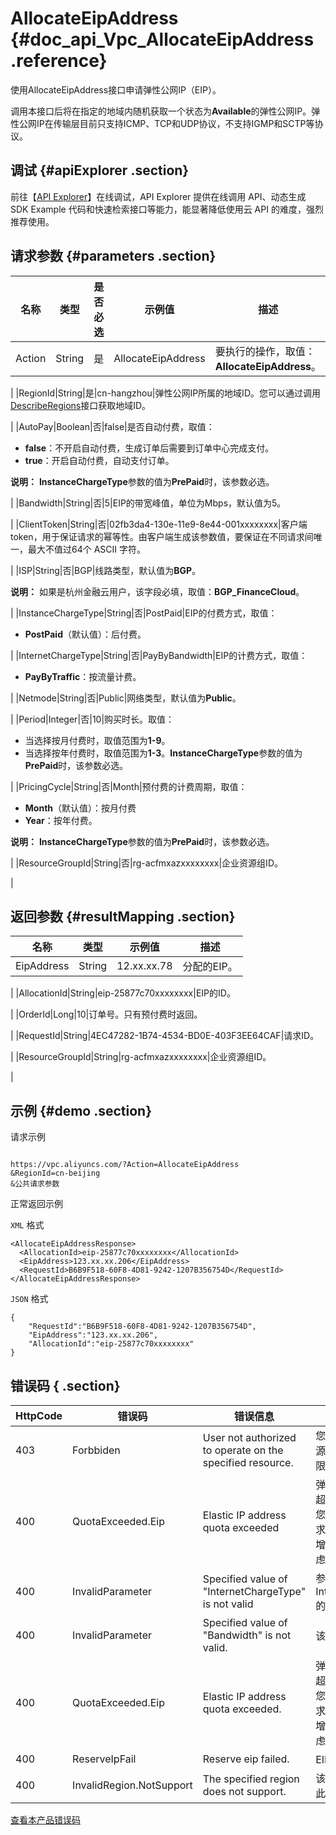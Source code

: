 # AllocateEipAddress {#doc_api_Vpc_AllocateEipAddress .reference}

使用AllocateEipAddress接口申请弹性公网IP（EIP）。

调用本接口后将在指定的地域内随机获取一个状态为**Available**的弹性公网IP。弹性公网IP在传输层目前只支持ICMP、TCP和UDP协议，不支持IGMP和SCTP等协议。

## 调试 {#apiExplorer .section}

前往【[API Explorer](https://api.aliyun.com/#product=Vpc&api=AllocateEipAddress)】在线调试，API Explorer 提供在线调用 API、动态生成 SDK Example 代码和快速检索接口等能力，能显著降低使用云 API 的难度，强烈推荐使用。

## 请求参数 {#parameters .section}

|名称|类型|是否必选|示例值|描述|
|--|--|----|---|--|
|Action|String|是|AllocateEipAddress|要执行的操作，取值：**AllocateEipAddress**。

 |
|RegionId|String|是|cn-hangzhou|弹性公网IP所属的地域ID。您可以通过调用[DescribeRegions](~~36063~~)接口获取地域ID。

 |
|AutoPay|Boolean|否|false|是否自动付费，取值：

 -   **false**：不开启自动付费，生成订单后需要到订单中心完成支付。
-   **true**：开启自动付费，自动支付订单。

 **说明：** **InstanceChargeType**参数的值为**PrePaid**时，该参数必选。

 |
|Bandwidth|String|否|5|EIP的带宽峰值，单位为Mbps，默认值为5。

 |
|ClientToken|String|否|02fb3da4-130e-11e9-8e44-001xxxxxxxx|客户端token，用于保证请求的幂等性。由客户端生成该参数值，要保证在不同请求间唯一，最大不值过64个 ASCII 字符。

 |
|ISP|String|否|BGP|线路类型，默认值为**BGP**。

 **说明：** 如果是杭州金融云用户，该字段必填，取值：**BGP\_FinanceCloud**。

 |
|InstanceChargeType|String|否|PostPaid|EIP的付费方式，取值：

 -   **PostPaid**（默认值）：后付费。

 |
|InternetChargeType|String|否|PayByBandwidth|EIP的计费方式，取值：

 -   **PayByTraffic**：按流量计费。

 |
|Netmode|String|否|Public|网络类型，默认值为**Public**。

 |
|Period|Integer|否|10|购买时长。取值：

 -   当选择按月付费时，取值范围为**1-9**。
-   当选择按年付费时，取值范围为**1-3**。**InstanceChargeType**参数的值为**PrePaid**时，该参数必选。

 |
|PricingCycle|String|否|Month|预付费的计费周期，取值：

 -   **Month**（默认值）：按月付费
-   **Year**：按年付费。

**说明：** **InstanceChargeType**参数的值为**PrePaid**时，该参数必选。


 |
|ResourceGroupId|String|否|rg-acfmxazxxxxxxxx|企业资源组ID。

 |

## 返回参数 {#resultMapping .section}

|名称|类型|示例值|描述|
|--|--|---|--|
|EipAddress|String|12.xx.xx.78|分配的EIP。

 |
|AllocationId|String|eip-25877c70xxxxxxxx|EIP的ID。

 |
|OrderId|Long|10|订单号。只有预付费时返回。

 |
|RequestId|String|4EC47282-1B74-4534-BD0E-403F3EE64CAF|请求ID。

 |
|ResourceGroupId|String|rg-acfmxazxxxxxxxx|企业资源组ID。

 |

## 示例 {#demo .section}

请求示例

``` {#request_demo}

https://vpc.aliyuncs.com/?Action=AllocateEipAddress
&RegionId=cn-beijing
&公共请求参数

```

正常返回示例

`XML` 格式

``` {#xml_return_success_demo}
<AllocateEipAddressResponse>
  <AllocationId>eip-25877c70xxxxxxxx</AllocationId>
  <EipAddress>123.xx.xx.206</EipAddress>
  <RequestId>B6B9F518-60F8-4D81-9242-1207B356754D</RequestId>
</AllocateEipAddressResponse>

```

`JSON` 格式

``` {#json_return_success_demo}
{
	"RequestId":"B6B9F518-60F8-4D81-9242-1207B356754D",
	"EipAddress":"123.xx.xx.206",
	"AllocationId":"eip-25877c70xxxxxxxx"
}
```

## 错误码 { .section}

|HttpCode|错误码|错误信息|描述|
|--------|---|----|--|
|403|Forbbiden|User not authorized to operate on the specified resource.|您没有权限操作该资源，请您申请操作权限后再试。|
|400|QuotaExceeded.Eip|Elastic IP address quota exceeded|弹性公网 IP 的个数超过额度限制，如果您有更多额度的需求，请提交工单申请增加限额，建议您考虑使用NAT网关。|
|400|InvalidParameter|Specified value of "InternetChargeType" is not valid|参数InternetChargeType的值不合法。|
|400|InvalidParameter|Specified value of "Bandwidth" is not valid.|该带宽不合法。|
|400|QuotaExceeded.Eip|Elastic IP address quota exceeded.|弹性公网 IP 的个数超过额度限制，如果您有更多额度的需求，请提交工单申请增加限额，建议您考虑使用NAT网关。|
|400|ReserveIpFail|Reserve eip failed.|EIP预留失败。|
|400|InvalidRegion.NotSupport|The specified region does not support.|该 RegionId 不支持此操作。|

[查看本产品错误码](https://error-center.aliyun.com/status/product/Vpc)

